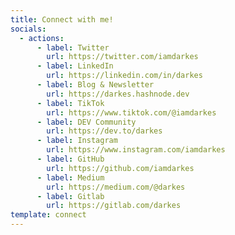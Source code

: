 ```yaml
---
title: Connect with me!
socials:
  - actions:
      - label: Twitter
        url: https://twitter.com/iamdarkes
      - label: LinkedIn
        url: https://linkedin.com/in/darkes
      - label: Blog & Newsletter
        url: https://darkes.hashnode.dev
      - label: TikTok
        url: https://www.tiktok.com/@iamdarkes
      - label: DEV Community
        url: https://dev.to/darkes
      - label: Instagram
        url: https://www.instagram.com/iamdarkes
      - label: GitHub
        url: https://github.com/iamdarkes
      - label: Medium
        url: https://medium.com/@darkes
      - label: Gitlab
        url: https://gitlab.com/darkes
template: connect
---
```

